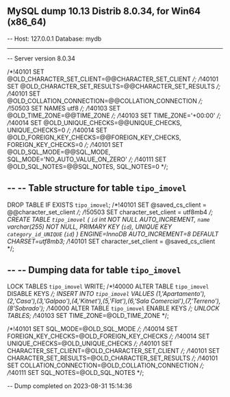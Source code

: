  MySQL dump 10.13  Distrib 8.0.34, for Win64 (x86_64)
--
-- Host: 127.0.0.1    Database: mydb
-- ------------------------------------------------------
-- Server version	8.0.34

/*!40101 SET @OLD_CHARACTER_SET_CLIENT=@@CHARACTER_SET_CLIENT */;
/*!40101 SET @OLD_CHARACTER_SET_RESULTS=@@CHARACTER_SET_RESULTS */;
/*!40101 SET @OLD_COLLATION_CONNECTION=@@COLLATION_CONNECTION */;
/*!50503 SET NAMES utf8 */;
/*!40103 SET @OLD_TIME_ZONE=@@TIME_ZONE */;
/*!40103 SET TIME_ZONE='+00:00' */;
/*!40014 SET @OLD_UNIQUE_CHECKS=@@UNIQUE_CHECKS, UNIQUE_CHECKS=0 */;
/*!40014 SET @OLD_FOREIGN_KEY_CHECKS=@@FOREIGN_KEY_CHECKS, FOREIGN_KEY_CHECKS=0 */;
/*!40101 SET @OLD_SQL_MODE=@@SQL_MODE, SQL_MODE='NO_AUTO_VALUE_ON_ZERO' */;
/*!40111 SET @OLD_SQL_NOTES=@@SQL_NOTES, SQL_NOTES=0 */;

--
-- Table structure for table `tipo_imovel`
--

DROP TABLE IF EXISTS `tipo_imovel`;
/*!40101 SET @saved_cs_client     = @@character_set_client */;
/*!50503 SET character_set_client = utf8mb4 */;
CREATE TABLE `tipo_imovel` (
  `id` int NOT NULL AUTO_INCREMENT,
  `name` varchar(255) NOT NULL,
  PRIMARY KEY (`id`),
  UNIQUE KEY `category_id_UNIQUE` (`id`)
) ENGINE=InnoDB AUTO_INCREMENT=8 DEFAULT CHARSET=utf8mb3;
/*!40101 SET character_set_client = @saved_cs_client */;

--
-- Dumping data for table `tipo_imovel`
--

LOCK TABLES `tipo_imovel` WRITE;
/*!40000 ALTER TABLE `tipo_imovel` DISABLE KEYS */;
INSERT INTO `tipo_imovel` VALUES (1,'Apartamento'),(2,'Casa'),(3,'Galpao'),(4,'Kitnet'),(5,'Flat'),(6,'Sala Comercial'),(7,'Terreno'),(8'Sobrado');
/*!40000 ALTER TABLE `tipo_imovel` ENABLE KEYS */;
UNLOCK TABLES;
/*!40103 SET TIME_ZONE=@OLD_TIME_ZONE */;

/*!40101 SET SQL_MODE=@OLD_SQL_MODE */;
/*!40014 SET FOREIGN_KEY_CHECKS=@OLD_FOREIGN_KEY_CHECKS */;
/*!40014 SET UNIQUE_CHECKS=@OLD_UNIQUE_CHECKS */;
/*!40101 SET CHARACTER_SET_CLIENT=@OLD_CHARACTER_SET_CLIENT */;
/*!40101 SET CHARACTER_SET_RESULTS=@OLD_CHARACTER_SET_RESULTS */;
/*!40101 SET COLLATION_CONNECTION=@OLD_COLLATION_CONNECTION */;
/*!40111 SET SQL_NOTES=@OLD_SQL_NOTES */;

-- Dump completed on 2023-08-31 15:14:36
